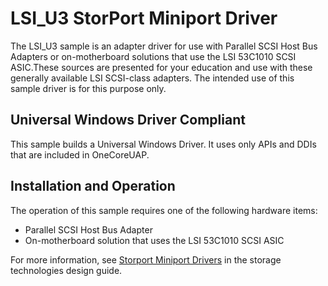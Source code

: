 <!---
    name: LSI_U3 StorPort Miniport Driver
    platform: WDM
    language: cpp
    category: Storage
    description: An adapter driver for use with Parallel SCSI Host Bus Adapters or on-motherboard solutions that use the LSI 53C1010 SCSI ASIC.
    samplefwlink: https://go.microsoft.com/fwlink/p/?LinkId=617982
--->


LSI\_U3 StorPort Miniport Driver
================================

The LSI\_U3 sample is an adapter driver for use with Parallel SCSI Host Bus Adapters or on-motherboard solutions that use the LSI 53C1010 SCSI ASIC.These sources are presented for your education and use with these generally available LSI SCSI-class adapters. The intended use of this sample driver is for this purpose only.

## Universal Windows Driver Compliant
This sample builds a Universal Windows Driver. It uses only APIs and DDIs that are included in OneCoreUAP.

Installation and Operation
--------------------------

The operation of this sample requires one of the following hardware items:

-   Parallel SCSI Host Bus Adapter
-   On-motherboard solution that uses the LSI 53C1010 SCSI ASIC

For more information, see [Storport Miniport Drivers](https://msdn.microsoft.com/en-us/library/windows/hardware/ff567562) in the storage technologies design guide.

